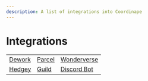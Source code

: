 ```yaml
---
description: A list of integrations into Coordinape
---
```


# Integrations

|                     |                     |                                |
| ------------------- | ------------------- | ------------------------------ |
| [Dework](dework.md) | [Parcel](parcel.md) | [Wonderverse](wonderverse.md)  |
| [Hedgey](hedgey.md) | [Guild](guild.md)   | [Discord Bot](discord\_bot.md) |
